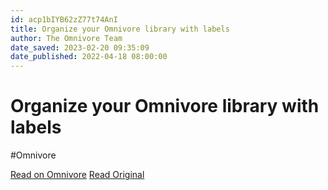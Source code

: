 ```yaml
---
id: acp1bIYB62zZ77t74AnI
title: Organize your Omnivore library with labels
author: The Omnivore Team
date_saved: 2023-02-20 09:35:09
date_published: 2022-04-18 08:00:00
---
```


# Organize your Omnivore library with labels
#Omnivore

[Read on Omnivore](https://omnivore.app/me/organize-your-omnivore-library-with-labels-1866c75e054)
[Read Original](https://blog.omnivore.app/p/organize-your-omnivore-library-with)


